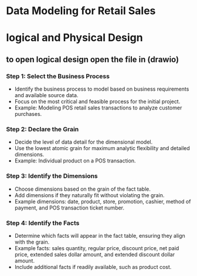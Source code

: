 # Data Modeling for Retail Sales 
# logical and Physical Design

## to open logical design open the file in (drawio)

### Step 1: Select the Business Process
- Identify the business process to model based on business requirements and available source data.
- Focus on the most critical and feasible process for the initial project.
- Example: Modeling POS retail sales transactions to analyze customer purchases.

### Step 2: Declare the Grain
- Decide the level of data detail for the dimensional model.
- Use the lowest atomic grain for maximum analytic flexibility and detailed dimensions.
- Example: Individual product on a POS transaction.

### Step 3: Identify the Dimensions
- Choose dimensions based on the grain of the fact table.
- Add dimensions if they naturally fit without violating the grain.
- Example dimensions: date, product, store, promotion, cashier, method of payment, and POS transaction ticket number.

### Step 4: Identify the Facts
- Determine which facts will appear in the fact table, ensuring they align with the grain.
- Example facts: sales quantity, regular price, discount price, net paid price, extended sales dollar amount, and extended discount dollar amount.
- Include additional facts if readily available, such as product cost.
